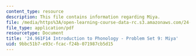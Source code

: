 ```yaml
---
content_type: resource
description: This file contains information regarding Miya.
file: /media/https%3A/open-learning-course-data-rc.s3.amazonaws.com/24-961-introduction-to-phonology-fall-2014/9bbc51b7e93cfcacf24b071987cb5d15_MIT24_961F14_pset9.pdf
file_type: application/pdf
resourcetype: Document
title: '24.961F14 Introduction to Phonology - Problem Set 9: Miya'
uid: 9bbc51b7-e93c-fcac-f24b-071987cb5d15
---
```

